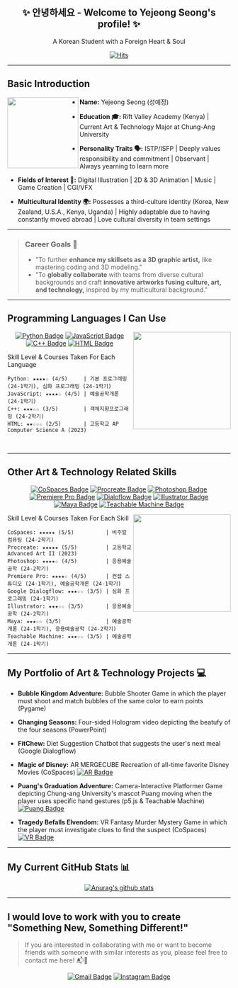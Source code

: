 <div align="center">
  
## 	:sparkles: 안녕하세요 - Welcome to Yejeong Seong's profile! 	:sparkles:
A Korean Student with a Foreign Heart & Soul
</div>

 <div align=center>
	
  [![Hits](https://hits.seeyoufarm.com/api/count/incr/badge.svg?url=https%3A%2F%2Fgithub.com%2Fslauren1207)](https://hits.seeyoufarm.com) 
	
  </div>
<hr>


## Basic Introduction

<!--![KakaoTalk_20241113_193246928_03](https://github.com/user-attachments/assets/e02b71c4-df1a-4fb2-bac7-d502d986a088)-->
<img align="left" src="https://github.com/user-attachments/assets/e02b71c4-df1a-4fb2-bac7-d502d986a088" width="160">


<p>
	
- **Name:** Yejeong Seong (성예정)
- **Education :mortar_board::** Rift Valley Academy (Kenya) | Current Art & Technology Major at Chung-Ang University

- **Personality Traits :speaking_head::** ISTP/ISFP | Deeply values responsibility and commitment | Observant | Always yearning to learn more

- **Fields of Interest :art::** Digital Illustration | 2D & 3D Animation | Music | Game Creation | CGI/VFX

- **Multicultural Identity :earth_africa::** Possesses a third-culture identity (Korea, New Zealand, U.S.A., Kenya, Uganda) | Highly adaptable due to having constantly moved abroad | Love cultural diversity in team settings

</p>
<hr>

> ### **Career Goals :memo:**
> - "To further **enhance my skillsets as a 3D graphic artist,** like mastering coding and 3D modeling."<br>
> - "To **globally collaborate** with teams from diverse cultural backgrounds and craft **innovative artworks fusing culture, art, and technology,** inspired by my multicultural background." 

<hr>

## Programming Languages I Can Use 

<img align="right" src="https://images.stockcake.com/public/6/c/8/6c866598-4e1a-4256-b308-06e72d79ed45_large/futuristic-coding-workspace-stockcake.jpg" width="220">

<div align="center">
  
[![Python Badge](https://img.shields.io/badge/PYTHON-03776Ab?style=flat-square&logo=python&logoColor=white&link=https%3A%2F%2Fwww.python.org%2F)](https://www.python.org/)
[![JavaScript Badge](https://img.shields.io/badge/JAVASCRIPT-f7df1e?style=flat-square&logo=javascript&logoColor=white&link=https%3A%2F%2Fwww.javascript.com%2F)](https://www.javascript.com/)
[![C++ Badge](https://img.shields.io/badge/C%2B%2B-00599c?style=flat-square&logo=cplusplus&logoColor=white&link=https%3A%2F%2Fisocpp.org%2F)](https://isocpp.org/)
[![HTML Badge](https://img.shields.io/badge/HTML-E34F26?style=flat-square&logo=html5&logoColor=white&link=https%3A%2F%2Fhtml.com%2F)](https://html.com/)
</div> 

Skill Level & Courses Taken For Each Language

```
Python: ★★★★☆ (4/5)     | 기본 프로그래밍 (24-1학기), 심화 프로그래밍 (24-1학기)
JavaScript: ★★★★☆ (4/5) | 예술공학개론 (24-1학기)
C++: ★★★☆☆ (3/5)        | 객체지향프로그래밍 (24-2학기)
HTML: ★★☆☆☆ (2/5)       | 고등학교 AP Computer Science A (2023)
```
<br>
<hr>

## Other Art & Technology Related Skills



<div align="center">
	
[![CoSpaces Badge](https://img.shields.io/badge/COSPACES-FF69B4?style=flat-square&logoColor=white&link=https%3A%2F%2Fwww.cospaces.io%2F)](https://www.cospaces.io/)
[![Procreate Badge](https://img.shields.io/badge/PROCREATE-FFB6C1?style=flat-square&logoColor=white&link=https%3A%2F%2Fprocreate.com%2F)](https://procreate.com/)
[![Photoshop Badge](https://img.shields.io/badge/PHOTOSHOP-31A8FF?style=flat-square&logo=adobephotoshop&logoColor=white&link=https%3A%2F%2Fwww.adobe.com%2Fproducts%2Fphotoshop.html)](https://www.adobe.com/products/photoshop.html)
[![Premiere Pro Badge](https://img.shields.io/badge/PREMIERE%20PRO-9999FF?style=flat-square&logo=adobepremierepro&logoColor=white&link=https%3A%2F%2Fwww.adobe.com%2Fproducts%2Fpremiere.html)](https://www.adobe.com/products/premiere.html)
[![Dialoflow Badge](https://img.shields.io/badge/DIALOGFLOW-FF9800?style=flat-square&logo=dialogflow&logoColor=white&link=https%3A%2F%2Fdialogflow.cloud.google.com%2F)](https://dialogflow.cloud.google.com/)
[![Illustrator Badge](https://img.shields.io/badge/ILLUSTRATOR-FF9A00?style=flat-square&logo=adobeillustrator&logoColor=white&link=https%3A%2F%2Fwww.adobe.com%2Fproducts%2Fillustrator.html)](https://www.adobe.com/products/illustrator.html)
[![Maya Badge](https://img.shields.io/badge/MAYA-37A5CC?style=flat-square&logo=autodeskmaya&logoColor=white&link=https%3A%2F%2Fwww.autodesk.com%2Fau%2Fproducts%2Fmaya%2Foverview)](https://www.autodesk.com/au/products/maya/overview)
[![Teachable Machine Badge](https://img.shields.io/badge/TEACHABLE%20MACHINE-ADD8E6?style=flat-square&logoColor=white&link=https%3A%2F%2Fteachablemachine.withgoogle.com%2F)](https://teachablemachine.withgoogle.com/)

</div>

<!--![1685960350831 1  (1)](https://github.com/user-attachments/assets/e4447cc7-2a35-4277-9ea9-3fa334978417)-->
<!--![art   tech](https://github.com/user-attachments/assets/1237947e-04a9-4220-8c6c-cd4352996ad9)-->

<!--<img align="right" src="https://www.theartist.me/wp-content/uploads/2023/10/future-of-art.jpg" width="250">-->

Skill Level & Courses Taken For Each Skill
<img align="right" src="https://github.com/user-attachments/assets/1237947e-04a9-4220-8c6c-cd4352996ad9" width="220">
```
CoSpaces: ★★★★★ (5/5)          | 비주얼 컴퓨팅 (24-2학기)
Procreate: ★★★★★ (5/5)         | 고등학교 Advanced Art II (2023)
Photoshop: ★★★★☆ (4/5)         | 응용예술공학 (24-2학기)
Premiere Pro: ★★★★☆ (4/5)      | 컨셉 스튜디오 (24-1학기), 예술공학개론 (24-1학기)
Google Dialogflow: ★★★☆☆ (3/5) | 심화 프로그래밍 (24-1학기)
Illustrator: ★★★☆☆ (3/5)       | 응용예술공학 (24-2학기)
Maya: ★★★☆☆ (3/5)              | 예술공학개론 (24-1학기), 응용예술공학 (24-2학기)
Teachable Machine: ★★★☆☆ (3/5) | 예술공학개론 (24-1학기)
```
<hr>

## My Portfolio of Art & Technology Projects :computer:

- **Bubble Kingdom Adventure:** Bubble Shooter Game in which the player must shoot and match bubbles of the same color to earn points (Pygame)
- **Changing Seasons:** Four-sided Hologram video depicting the beatufy of the four seasons (PowerPoint)
- **FitChew:** Diet Suggestion Chatbot that suggests the user's next meal (Google Dialogflow)

- **Magic of Disney:** AR MERGECUBE Recreation of all-time favorite Disney Movies (CoSpaces) [![AR Badge](https://img.shields.io/badge/AR%20MAGIC%20OF%20DISNEY-pink?style=flat-square&logoColor=white&link=https%3A%2F%2Fedu.cospaces.io%2FVEC-BMV)](https://edu.cospaces.io/VEC-BMV)

- **Puang's Graduation Adventure:** Camera-Interactive Platformer Game depicting Chung-ang University's mascot Puang moving when the player uses specific hand gestures (p5.js & Teachable Machine) [![Puang Badge](https://img.shields.io/badge/PUANG%20PLATFORMER%20GAME-blue?style=flat-square&logoColor=white&link=https%3A%2F%2Feditor.p5js.org%2Fslauren1207%2Fsketches%2F95592_ePw-)](https://editor.p5js.org/slauren1207/sketches/95592_ePw-)

- **Tragedy Befalls Elvendom:** VR Fantasy Murder Mystery Game in which the player must investigate clues to find the suspect (CoSpaces) [![VR Badge](https://img.shields.io/badge/VR%20TRAGEDY%20BEFALLS%20ELVENDOM-FF69B4?style=flat-square&logoColor=white&link=https%3A%2F%2Fedu.cospaces.io%2FAVX-WQN)](https://edu.cospaces.io/AVX-WQN)

<hr>

## My Current GitHub Stats :bar_chart:
<div align="center">
  
 [![Anurag's github stats](https://github-readme-stats.vercel.app/api?username=slauren1207&theme=omni)](https://github.com/anuraghazra/github-readme-stats)
</div>
<hr>

## I would love to work with you to create "Something New, Something Different!" 
>If you are interested in collaborating with me or want to become friends with someone with similar interests as you, please feel free to contact me here! :mailbox_with_mail::calling:
<div align="center">

[![Gmail Badge](https://img.shields.io/badge/GMAIL_slauren1207@gmail.com-d14836?style=flat-square&logo=Gmail&logoColor=white)](mailto:slauren1207@gmail.com)
[![Instagram Badge](https://img.shields.io/badge/INSTAGRAM_lyseong04-e4405f?style=flat-square&logo=instagram&logoColor=white&link=https%3A%2F%2Fwww.instagram.com%2Flyseong_04%2F)](https://www.instagram.com/lyseong_04/)
</div>

<!--
**slauren1207/slauren1207** is a ✨ _special_ ✨ repository because its `README.md` (this file) appears on your GitHub profile.

Here are some ideas to get you started:

- 🔭 I’m currently working on ...
- 🌱 I’m currently learning ...
- 👯 I’m looking to collaborate on ...
- 🤔 I’m looking for help with ...
- 💬 Ask me about ...
- 📫 How to reach me: ...
- 😄 Pronouns: ...
- ⚡ Fun fact: ...
-->

